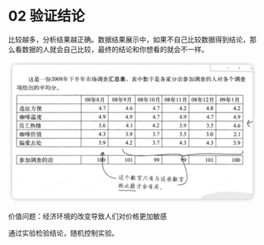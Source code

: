 # 02 验证结论

比较越多，分析结果越正确。数据结果展示中，如果不自己比较数据得到结论，那么看数据的人就会自己比较，最终的结论和你想看的就会不一样。

![Untitled](02%20%E9%AA%8C%E8%AF%81%E7%BB%93%E8%AE%BApic/Untitled.png)

价值问题：经济环境的改变导致人们对价格更加敏感

通过实验检验结论，随机控制实验。